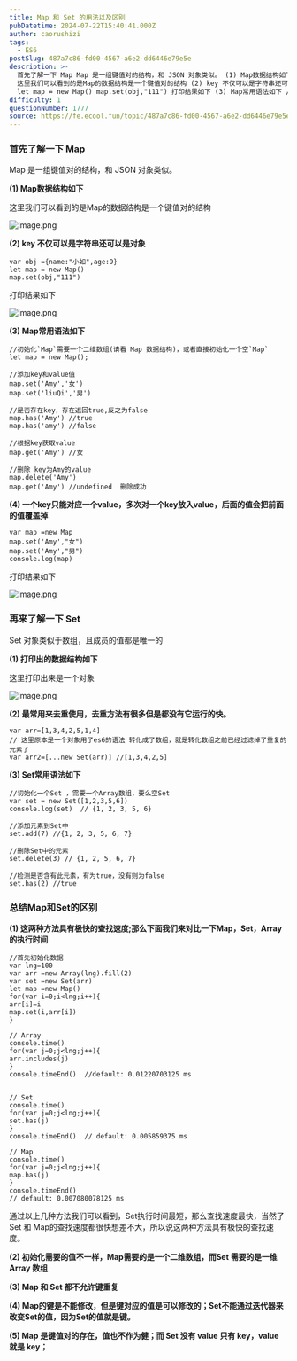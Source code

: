 ```yaml
---
title: Map 和 Set 的用法以及区别
pubDatetime: 2024-07-22T15:40:41.000Z
author: caorushizi
tags:
  - ES6
postSlug: 487a7c86-fd00-4567-a6e2-dd6446e79e5e
description: >-
  首先了解一下 Map Map 是一组键值对的结构，和 JSON 对象类似。 (1) Map数据结构如下
  这里我们可以看到的是Map的数据结构是一个键值对的结构 (2) key 不仅可以是字符串还可以是对象 var obj ={name:"小如",age:9}
  let map = new Map() map.set(obj,"111") 打印结果如下 (3) Map常用语法如下 //初始化`Map`
difficulty: 1
questionNumber: 1777
source: https://fe.ecool.fun/topic/487a7c86-fd00-4567-a6e2-dd6446e79e5e
---
```


### 首先了解一下 Map

Map 是一组键值对的结构，和 JSON 对象类似。

**(1) Map数据结构如下**

这里我们可以看到的是Map的数据结构是一个键值对的结构

![image.png](https://static.ecool.fun//article/c88014da-ef2f-4626-89cc-d3b7729546e6.jpeg)

**(2) key 不仅可以是字符串还可以是对象**

```
var obj ={name:"小如",age:9}
let map = new Map()
map.set(obj,"111")
```

打印结果如下

![image.png](https://static.ecool.fun//article/f85eb9e7-c056-4b49-82e4-20f8e8a3e8e7.jpeg)

**(3) Map常用语法如下**

```
//初始化`Map`需要一个二维数组(请看 Map 数据结构)，或者直接初始化一个空`Map`
let map = new Map();

//添加key和value值
map.set('Amy','女')
map.set('liuQi','男')

//是否存在key，存在返回true,反之为false
map.has('Amy') //true
map.has('amy') //false

//根据key获取value
map.get('Amy') //女

//删除 key为Amy的value
map.delete('Amy')
map.get('Amy') //undefined  删除成功
```

**(4) 一个key只能对应一个value，多次对一个key放入value，后面的值会把前面的值覆盖掉**

```
var map =new Map
map.set('Amy',"女")
map.set('Amy',"男")
console.log(map)
```

打印结果如下

![image.png](https://static.ecool.fun//article/fff162fa-10e5-4de8-aa5f-49e04702374a.jpeg)

### 再来了解一下 Set

Set 对象类似于数组，且成员的值都是唯一的

**(1) 打印出的数据结构如下**

这里打印出来是一个对象

![image.png](https://static.ecool.fun//article/74e2e811-d1d8-488b-94ba-fefd47ee649c.jpeg)

**(2) 最常用来去重使用，去重方法有很多但是都没有它运行的快。**

```
var arr=[1,3,4,2,5,1,4]
// 这里原本是一个对象用了es6的语法 转化成了数组，就是转化数组之前已经过滤掉了重复的元素了
var arr2=[...new Set(arr)] //[1,3,4,2,5]
```

**(3) Set常用语法如下**

```
//初始化一个Set ，需要一个Array数组，要么空Set
var set = new Set([1,2,3,5,6])
console.log(set)  // {1, 2, 3, 5, 6}

//添加元素到Set中
set.add(7) //{1, 2, 3, 5, 6, 7}

//删除Set中的元素
set.delete(3) // {1, 2, 5, 6, 7}

//检测是否含有此元素，有为true，没有则为false
set.has(2) //true
```

### 总结Map和Set的区别

**(1) 这两种方法具有极快的查找速度;那么下面我们来对比一下Map，Set，Array 的执行时间**

```
//首先初始化数据
var lng=100
var arr =new Array(lng).fill(2)
var set =new Set(arr)
let map =new Map()
for(var i=0;i<lng;i++){
arr[i]=i
map.set(i,arr[i])
}

// Array
console.time()
for(var j=0;j<lng;j++){
arr.includes(j)
}
console.timeEnd()  //default: 0.01220703125 ms


// Set
console.time()
for(var j=0;j<lng;j++){
set.has(j)
}
console.timeEnd()  // default: 0.005859375 ms

// Map
console.time()
for(var j=0;j<lng;j++){
map.has(j)
}
console.timeEnd()
// default: 0.007080078125 ms
```

通过以上几种方法我们可以看到，Set执行时间最短，那么查找速度最快，当然了Set 和 Map的查找速度都很快想差不大，所以说这两种方法具有极快的查找速度。

**(2) 初始化需要的值不一样，Map需要的是一个二维数组，而Set 需要的是一维 Array 数组**

**(3) Map 和 Set 都不允许键重复**

**(4) Map的键是不能修改，但是键对应的值是可以修改的；Set不能通过迭代器来改变Set的值，因为Set的值就是键。**

**(5) Map 是键值对的存在，值也不作为健；而 Set 没有 value 只有 key，value 就是 key；**
